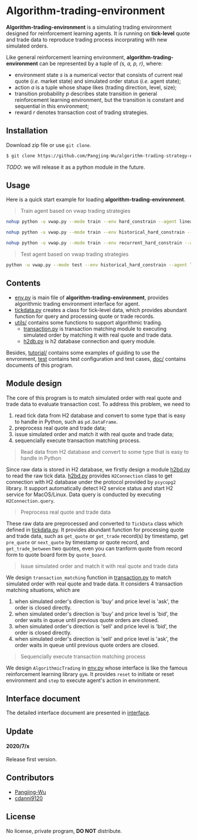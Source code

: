 # Algorithm-trading-environment

**Algorithm-trading-environment** is a simulating trading environment designed for reinforcement learning agents. It is running on **tick-level** quote and trade data to reproduce trading process incorprating with new simulated orders. 
 
Like general reinforcement learning environment, **algorithm-trading-environment** can be represented by a tuple of *(s, a, p, r)*, where:
* environment state *s* is a numerical vector that consists of current real quote (*i.e.* market state) and simulated order status (*i.e.* agent state);
* action *a* is a tuple whose shape likes (trading direction, level, size);
* transition probability *p* describes state transition in general reinforcement learning environment, but the transition is constant and sequential in this environment;
* reward *r* denotes transaction cost of trading strategies.


## Installation

Download zip file or use `git clone`.

```bash
$ git clone https://github.com/Pangjing-Wu/algorithm-trading-strategy-environment.git
```

*TODO*: we will release it as a python module in the future.


## Usage

Here is a quick start example for loading **algorithm-trading-environment**.

> Train agent based on vwap trading strategies
```bash
nohup python -u vwap.py --mode train --env hard_constrain --agent linear --stock 600000 --side sell --level 1 --tranche_id 0 2>&1 >./logs/train/600000-hard-linear-0-8.log &
```
```bash
nohup python -u vwap.py --mode train --env historical_hard_constrain --agent linear --stock 600000 --side sell --level 1 --tranche_id 0 2>&1 >./logs/train/600000-historical-hard-linear-0-8.log &
```
```bash
nohup python -u vwap.py --mode train --env recurrent_hard_constrain --agent lstm --stock 600000 --side sell --level 1 --tranche_id 0 2>&1 >./logs/train/600000-recurrent-hard-lstm-0-8.log &
```
> Test agent based on vwap trading strategies
```bash
python -u vwap.py --mode test --env historical_hard_constrain --agent linear --stock 600000 --side sell --level 1 --tranche_id 0 >./logs/test/600000-historical-hard-linear-0-8.log
```

## Contents

* [env.py](env.py) is main file of **algorithm-trading-environment**, provides algorithmic trading environment interface for agent.
* [tickdata.py](tickdata.py) creates a class for tick-level data, which provides abundant function for query and processing quote or trade records.
* [utils/](./utils) contains some functions to support algorithmic trading.
    * [transaction.py](transaction.py) is transaction matching module to executing simulated order by matching it with real quote and trade data.
    * [h2db.py](h2db.py) is h2 database connection and query module.

Besides, [tutorial/](./tutorial) contains some examples of guiding to use the envronment, [test](./test) contains test configuration and test cases, [doc/](./doc) contains documents of this program.


## Module design

The core of this program is to match simulated order with real quote and trade data to evaluate transaction cost. To address this problem, we need to

1. read tick data from H2 database and convert to some type that is easy to handle in Python, such as `pd.DataFrame`.
2. preprocess real quote and trade data;
3. issue simulated order and match it with real quote and trade data;
4. sequencially execute transaction matching process.

> Read data from H2 database and convert to some type that is easy to handle in Python

Since raw data is stored in H2 database, we firstly design a module [h2bd.py](h2db.py) to read the raw tick data. [h2bd.py](h2db.py) provides `H2Connection` class to get connection with H2 database under the protocol provided by `psycopg2` library. It support automatically detect H2 service status and start H2 service for MacOS/Linux. Data query is conducted by executing `H2Connection.query`.

> Preprocess real quote and trade data

These raw data are preprocessed and converted to `TickData` class which defined in [tickdata.py](tickdata.py). It provides abundant function for processing quote and trade data, such as `get_quote` or `get_trade` record(s) by timestamp, get `pre_quote` or `next_quote` by timestamp or quote record, and `get_trade_between` two quotes, even you can tranform quote from record form to quote board form by `quote_board`.

> Issue simulated order and match it with real quote and trade data

We design `transaction_matching` function in [transaction.py](transaction.py) to match simulated order with real quote and trade data. It considers 4 transaction matching situations, which are
1. when simulated order's direction is 'buy' and price level is 'ask', the order is closed directly.
2. when simulated order's direction is 'buy' and price level is 'bid', the order waits in queue until previous quote orders are closed.
3. when simulated order's direction is 'sell' and price level is 'bid', the order is closed directly.
4. when simulated order's direction is 'sell' and price level is 'ask', the order waits in queue until previous quote orders are closed.

> Sequencially execute transaction matching process

We design `AlgorithmicTrading` in [env.py](evn.py) whose interface is like the famous reinforcement learning library `gym`. It provides `reset` to initiate or reset environment and `step` to execute agent's action in environment.

## Interface document
The detailed interface document are presented in [interface](doc/interface.md).

## Update
#### 2020/7/x
Release first version.

## Contributors
* [Pangjing-Wu](https://github.com/Pangjing-Wu)
* [cdanni9120](https://github.com/cdanni9120)

## License
No license, private program, **DO NOT** distribute.
